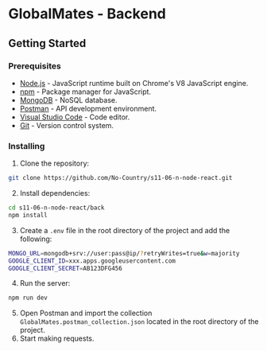 # GlobalMates - Backend
## Getting Started
### Prerequisites
* [Node.js](https://nodejs.org/en/) - JavaScript runtime built on Chrome's V8 JavaScript engine.
* [npm](https://www.npmjs.com/) - Package manager for JavaScript.
* [MongoDB](https://www.mongodb.com/) - NoSQL database.
* [Postman](https://www.getpostman.com/) - API development environment.
* [Visual Studio Code](https://code.visualstudio.com/) - Code editor.
* [Git](https://git-scm.com/) - Version control system.
### Installing
1. Clone the repository:
```bash
git clone https://github.com/No-Country/s11-06-n-node-react.git
```
2. Install dependencies:
```bash
cd s11-06-n-node-react/back
npm install
```
3. Create a `.env` file in the root directory of the project and add the following:
```bash
MONGO_URL=mongodb+srv://user:pass@ip/?retryWrites=true&w=majority
GOOGLE_CLIENT_ID=xxx.apps.googleusercontent.com
GOOGLE_CLIENT_SECRET=AB123DFG456
```
4. Run the server:
```bash
npm run dev
```
5. Open Postman and import the collection `GlobalMates.postman_collection.json` located in the root directory of the project.
6. Start making requests.
